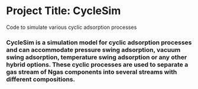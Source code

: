 # Project Title: CycleSim 
Code to simulate various cyclic adsorption processes
### CycleSim is a simulation model for cyclic adsorption processes and can accommodate pressure swing adsorption, vacuum swing adsorption, temperature swing adsorption or any other hybrid options.  These cyclic processes are used to separate a gas stream of Ngas components into several streams with different compositions.  
